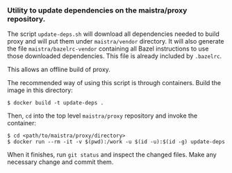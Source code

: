### Utility to update dependencies on the maistra/proxy repository.

The script `update-deps.sh` will download all dependencies needed to build proxy
and will put them under `maistra/vendor` directory. It will also generate the file `maistra/bazelrc-vendor`
containing all Bazel instructions to use those downloaded dependencies. This file is already included by `.bazelrc`.

This allows an offline build of proxy.

The recommended way of using this script is through containers. Build the image in this directory:

```
$ docker build -t update-deps .
```

Then, `cd` into the top level `maistra/proxy` repository and invoke the container:

```
$ cd <path/to/maistra/proxy/directory>
$ docker run --rm -it -v $(pwd):/work -u $(id -u):$(id -g) update-deps
```

When it finishes, run `git status` and inspect the changed files. Make any necessary change and commit them.
